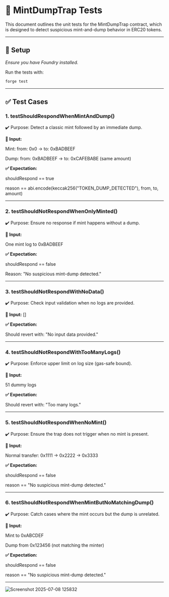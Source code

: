 # 🧪 MintDumpTrap Tests
This document outlines the unit tests for the MintDumpTrap contract, which is designed to detect suspicious mint-and-dump behavior in ERC20 tokens.

---

## 🔧 Setup
*Ensure you have Foundry installed.*

Run the tests with:

```bash
forge test
```

---

## ✅ Test Cases
### 1. testShouldRespondWhenMintAndDump()
✔️ Purpose: Detect a classic mint followed by an immediate dump.

**🧪 Input:**

Mint: from: 0x0 → to: 0xBADBEEF

Dump: from: 0xBADBEEF → to: 0xCAFEBABE (same amount)

**✅ Expectation:**

shouldRespond == true

reason == abi.encode(keccak256("TOKEN_DUMP_DETECTED"), from, to, amount)

---


### 2. testShouldNotRespondWhenOnlyMinted()
✔️ Purpose: Ensure no response if mint happens without a dump.

**🧪 Input:**

One mint log to 0xBADBEEF

**✅ Expectation:**

shouldRespond == false

Reason: "No suspicious mint-dump detected."

---


### 3. testShouldNotRespondWithNoData()
✔️ Purpose: Check input validation when no logs are provided.

**🧪 Input:** []

**✅ Expectation:**

Should revert with: "No input data provided."

---


### 4. testShouldNotRespondWithTooManyLogs()
✔️ Purpose: Enforce upper limit on log size (gas-safe bound).

**🧪 Input:**

51 dummy logs

**✅ Expectation:**

Should revert with: "Too many logs."

---

### 5. testShouldNotRespondWhenNoMint()
✔️ Purpose: Ensure the trap does not trigger when no mint is present.

**🧪 Input:**

Normal transfer: 0x1111 → 0x2222 → 0x3333

**✅ Expectation:**

shouldRespond == false

reason == "No suspicious mint-dump detected."

---

### 6. testShouldNotRespondWhenMintButNoMatchingDump()
✔️ Purpose: Catch cases where the mint occurs but the dump is unrelated.

**🧪 Input:**

Mint to 0xABCDEF

Dump from 0x123456 (not matching the minter)

**✅ Expectation:**

shouldRespond == false

reason == "No suspicious mint-dump detected."

---

![Screenshot 2025-07-08 125832](https://github.com/user-attachments/assets/1e24ce82-b999-4b70-883b-7d6da3446cd7)
